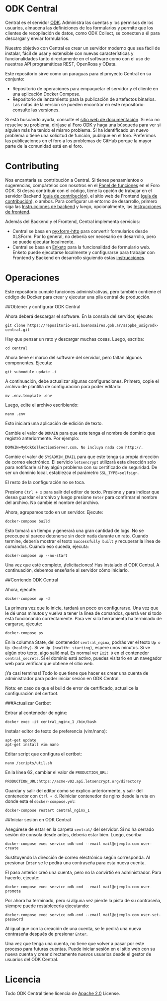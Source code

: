 ODK Central
===========

Central es el servidor [ODK](https://getodk.org/). Administra las cuentas y los permisos de los usuarios, almacena las definiciones de los formularios y permite que los clientes de recopilación de datos, como ODK Collect, se conecten a él para descargar y enviar formularios.

Nuestro objetivo con Central es crear un servidor moderno que sea fácil de instalar, fácil de usar y extensible con nuevas características y funcionalidades tanto directamente en el software como con el uso de nuestras API programáticas REST, OpenRosa y OData.

Este repositorio sirve como un paraguas para el proyecto Central en su conjunto:

* Repositorio de operaciones para empaquetar el servidor y el cliente en una aplicación Docker Compose.
* Repositorio de lanzamiento para la publicación de artefactos binarios. Las notas de la versión se pueden encontrar en este repositorio: consulte las [versiones](https://github.com/getodk/central/releases).

Si está buscando ayuda, consulte el [sitio web de documentación](https://docs.getodk.org/central-intro/). Si eso no resuelve su problema, diríjase al [Foro ODK](https://forum.getodk.org) y haga una búsqueda para ver si alguien más ha tenido el mismo problema. Si ha identificado un nuevo problema o tiene una solicitud de función, publique en el foro. Preferimos las publicaciones en el foro a los problemas de GitHub porque la mayor parte de la comunidad está en el foro.

Contributing
============

Nos encantaría su contribución a Central. Si tienes pensamientos o sugerencias, compártelos con nosotros en el [Panel de funciones](https://forum.getodk.org/c/features) en el Foro ODK. Si desea contribuir con el código, tiene la opción de trabajar en el servidor Backend ([guía de contribución](https://github.com/getodk/central-backend/blob/master/CONTRIBUTING.md)), el sitio web de Frontend ([guía de contribución](https://github.com/getodk/central-frontend/blob/master/CONTRIBUTING.md)), o ambos. Para configurar un entorno de desarrollo, primero siga las [Instrucciones de backend](https://github.com/getodk/central-backend#setting-up-a-development-environment) y luego, opcionalmente, las [Instrucciones de frontend](https://github.com/getodk/central-frontend#setting-up-your-development-environment).

Además del Backend y el Frontend, Central implementa servicios:

* Central se basa en [pyxform-http](https://github.com/getodk/pyxform-http) para convertir formularios desde XLSForm. Por lo general, no debería ser necesario en desarrollo, pero se puede ejecutar localmente.
* Central se basa en [Enketo](https://github.com/enketo/enketo-express) para la funcionalidad de formulario web. Enketo puede ejecutarse localmente y configurarse para trabajar con Frontend y Backend en desarrollo siguiendo estas [instrucciones](https://github.com/getodk/central-frontend/blob/master/docs/enketo.md).

Operaciones
==========

Este repositorio cumple funciones administrativas, pero también contiene el código de Docker para crear y ejecutar una pila central de producción.

##Obtener y configurar ODK Central

Ahora deberá descargar el software. En la consola del servidor, ejecute:

	git clone https://repositorio-asi.buenosaires.gob.ar/ssppbe_usig/odk-central.git


Hay que pensar un rato y descargar muchas cosas. Luego, escriba:

	cd central


Ahora tiene el marco del software del servidor, pero faltan algunos componentes. Ejecuta: 

	git submodule update -i 


A continuación, debe actualizar algunas configuraciones. Primero, copie el archivo de plantilla de configuración para poder editarlo:

	mv .env.template .env 


Luego, edite el archivo escribiendo:

	nano .env 


Esto iniciará una aplicación de edición de texto.

Cambie el valor de `DOMAIN` para que este tenga el nombre de dominio que registró anteriormente. Por ejemplo: 

`DOMAIN=MyOdkCollectionServer.com. No incluya nada con http://.`

Cambie el valor de `SYSADMIN_EMAIL` para que este tenga su propia dirección de correo electrónico. El servicio `letsencrypt` utilizará esta dirección solo para notificarle si hay algún problema con su certificado de seguridad. De ser un dominio local, establezca el parámetro `SSL_TYPE=selfsign`.

El resto de la configuración no se toca. 

Presione `Ctrl + x` para salir del editor de texto. Presione `y` para indicar que desea guardar el archivo y luego presione `Enter` para confirmar el nombre del archivo. No cambie el nombre del archivo.

Ahora, agrupamos todo en un servidor. Ejecute:

	docker-compose build 


Esto tomará un tiempo y generará una gran cantidad de logs. No se preocupe si parece detenerse sin decir nada durante un rato. Cuando termine, debería mostrar el texto `Successfully built` y recuperar la línea de comandos. Cuando eso suceda, ejecuta:

	docker-compose up --no-start


Una vez que esté completo, ¡felicitaciones! Has instalado el ODK Central. A continuación, debemos enseñarle al servidor cómo iniciarlo.


##Corriendo ODK Central

Ahora, ejecute:

	docker-compose up -d 

La primera vez que lo inicie, tardará un poco en configurarse. Una vez que le dé unos minutos y vuelva a tener la línea de comandos, querrá ver si todo está funcionando correctamente.
Para ver si la herramienta ha terminado de cargarse, ejecute:

	docker-compose ps

En la columna State, del contenedor `central_nginx`, podrás ver el texto `Up o Up (healthy)`. Si ve `Up (health: starting)`, espere unos minutos. Si ve algún otro texto, algo salió mal. Es normal ver `Exit 0` en el contenedor `central_secrets`.
Si el dominio está activo, puedes visitarlo en un navegador web para verificar que obtiene el sitio web.

¡Ya casi terminas! Todo lo que tiene que hacer es crear una cuenta de administrador para poder iniciar sesión en ODK Central.

Nota: en caso de que el build de error de certificado, actualice la configuración del certbot.


###Actualizar Certbot

Entrar al contenedor de nginx:

	docker exec -it central_nginx_1 /bin/bash


Instalar editor de texto de preferencia (vim/nano):

	apt-get update
	apt-get install vim nano


Editar script que configura el certbot:

	nano /scripts/util.sh


En la línea 62, cambiar el valor de `PRODUCTION_URL`:

	PRODUCTION_URL:https://acme-v02.api.letsencrypt.org/directory


Guardar y salir del editor como se explico anteriormente, y salir del contenedor con `Ctrl + d`.
Reiniciar contenedor de nginx desde la ruta en donde esta el `docker-compose.yml`:

	docker-compose restart central_nginx_1


##Iniciar sesión en ODK Central

Asegúrese de estar en la carpeta `central/` del servidor. Si no ha cerrado sesión de consola desde antes, debería estar bien.
Luego, escriba:

	docker-compose exec service odk-cmd --email mail@ejemplo.com user-create

Sustituyendo la dirección de correo electrónico según corresponda. Al presionar `Enter` se le pedirá una contraseña para esta nueva cuenta.

El paso anterior creó una cuenta, pero no la convirtió en administrador. Para hacerlo, ejecute:

	docker-compose exec service odk-cmd --email mail@ejemplo.com user-promote


Por ahora ha terminado, pero si alguna vez pierde la pista de su contraseña, siempre puede restablecerla ejecutando:

	docker-compose exec service odk-cmd --email mail@ejemplo.com user-set-password

Al igual que con la creación de una cuenta, se le pedirá una nueva contraseña después de presionar `Enter`.


Una vez que tenga una cuenta, no tiene que volver a pasar por este proceso para futuras cuentas. Puede iniciar sesión en el sitio web con su nueva cuenta y crear directamente nuevos usuarios desde el gestor de usuarios del ODK Central.

Licencia
=======

Todo ODK Central tiene licencia de [Apache 2.0](https://raw.githubusercontent.com/getodk/central/master/LICENSE) License.
